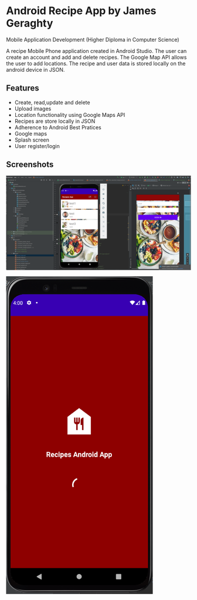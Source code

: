 # Android Recipe App by James Geraghty

Mobile Application Development (Higher Diploma in Computer Science)

A recipe Mobile Phone application created in Android Studio. The user can create an account and add and delete recipes. The Google Map API allows the user to add locations. The recipe and user data is stored locally on the android device in JSON.


## Features

- Create, read,update and delete 
- Upload images
- Location functionality using Google Maps API
- Recipes are store locally in JSON 
- Adherence to Android Best Pratices
- Google maps 
- Splash screen 
- User register/login


  
## Screenshots

![App Screenshot](https://github.com/jamesgeraghty/AndroidRecipeApp/blob/master/Capture3.PNG)


![App Screenshot](https://github.com/jamesgeraghty/AndroidRecipeApp/blob/master/splashscreen.png)


